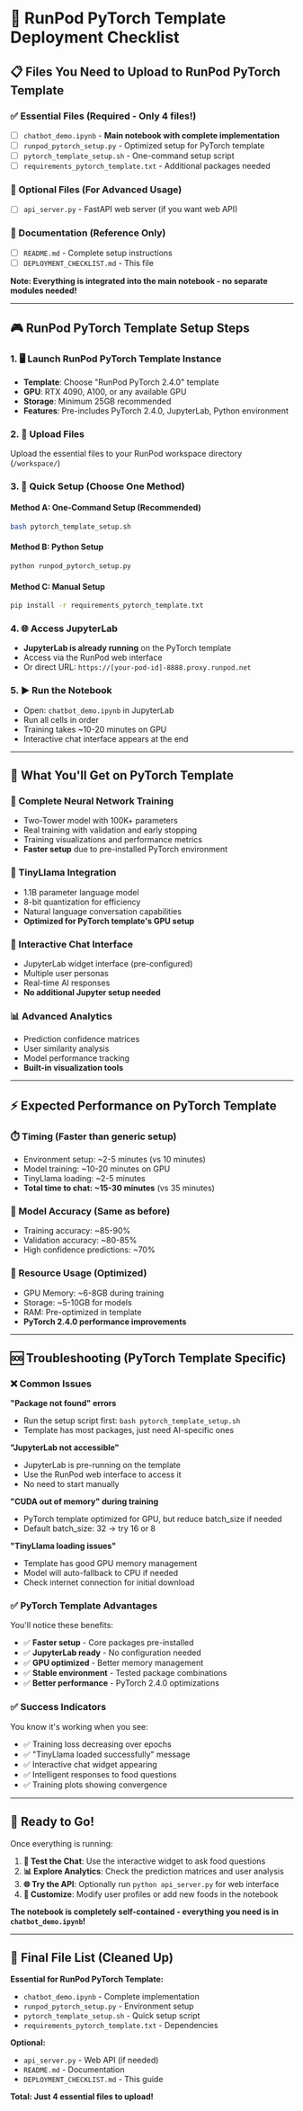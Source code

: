 # 🚀 RunPod PyTorch Template Deployment Checklist

## 📋 Files You Need to Upload to RunPod PyTorch Template

### ✅ Essential Files (Required - Only 4 files!)
- [ ] `chatbot_demo.ipynb` - **Main notebook with complete implementation**
- [ ] `runpod_pytorch_setup.py` - Optimized setup for PyTorch template
- [ ] `pytorch_template_setup.sh` - One-command setup script
- [ ] `requirements_pytorch_template.txt` - Additional packages needed

### 🔧 Optional Files (For Advanced Usage)
- [ ] `api_server.py` - FastAPI web server (if you want web API)

### 📝 Documentation (Reference Only)
- [ ] `README.md` - Complete setup instructions
- [ ] `DEPLOYMENT_CHECKLIST.md` - This file

**Note: Everything is integrated into the main notebook - no separate modules needed!**

---

## 🎮 RunPod PyTorch Template Setup Steps

### 1. 🖥️ Launch RunPod PyTorch Template Instance
- **Template**: Choose "RunPod PyTorch 2.4.0" template
- **GPU**: RTX 4090, A100, or any available GPU
- **Storage**: Minimum 25GB recommended
- **Features**: Pre-includes PyTorch 2.4.0, JupyterLab, Python environment

### 2. 📁 Upload Files
Upload the essential files to your RunPod workspace directory (`/workspace/`)

### 3. 🚀 Quick Setup (Choose One Method)

#### Method A: One-Command Setup (Recommended)
```bash
bash pytorch_template_setup.sh
```

#### Method B: Python Setup
```bash
python runpod_pytorch_setup.py
```

#### Method C: Manual Setup
```bash
pip install -r requirements_pytorch_template.txt
```

### 4. 🌐 Access JupyterLab
- **JupyterLab is already running** on the PyTorch template
- Access via the RunPod web interface
- Or direct URL: `https://[your-pod-id]-8888.proxy.runpod.net`

### 5. ▶️ Run the Notebook
- Open: `chatbot_demo.ipynb` in JupyterLab
- Run all cells in order
- Training takes ~10-20 minutes on GPU
- Interactive chat interface appears at the end

---

## 🎯 What You'll Get on PyTorch Template

### 🧠 Complete Neural Network Training
- Two-Tower model with 100K+ parameters
- Real training with validation and early stopping
- Training visualizations and performance metrics
- **Faster setup** due to pre-installed PyTorch environment

### 🤖 TinyLlama Integration
- 1.1B parameter language model
- 8-bit quantization for efficiency
- Natural language conversation capabilities
- **Optimized for PyTorch template's GPU setup**

### 💬 Interactive Chat Interface
- JupyterLab widget interface (pre-configured)
- Multiple user personas
- Real-time AI responses
- **No additional Jupyter setup needed**

### 📊 Advanced Analytics
- Prediction confidence matrices
- User similarity analysis  
- Model performance tracking
- **Built-in visualization tools**

---

## ⚡ Expected Performance on PyTorch Template

### ⏱️ Timing (Faster than generic setup)
- Environment setup: ~2-5 minutes (vs 10 minutes)
- Model training: ~10-20 minutes on GPU
- TinyLlama loading: ~2-5 minutes
- **Total time to chat: ~15-30 minutes** (vs 35 minutes)

### 🎯 Model Accuracy (Same as before)
- Training accuracy: ~85-90%
- Validation accuracy: ~80-85%
- High confidence predictions: ~70%

### 💾 Resource Usage (Optimized)
- GPU Memory: ~6-8GB during training
- Storage: ~5-10GB for models
- RAM: Pre-optimized in template
- **PyTorch 2.4.0 performance improvements**

---

## 🆘 Troubleshooting (PyTorch Template Specific)

### ❌ Common Issues

**"Package not found" errors**
- Run the setup script first: `bash pytorch_template_setup.sh`
- Template has most packages, just need AI-specific ones

**"JupyterLab not accessible"**
- JupyterLab is pre-running on the template
- Use the RunPod web interface to access it
- No need to start manually

**"CUDA out of memory" during training**
- PyTorch template optimized for GPU, but reduce batch_size if needed
- Default batch_size: 32 → try 16 or 8

**"TinyLlama loading issues"**
- Template has good GPU memory management
- Model will auto-fallback to CPU if needed
- Check internet connection for initial download

### ✅ PyTorch Template Advantages

You'll notice these benefits:
- ✅ **Faster setup** - Core packages pre-installed
- ✅ **JupyterLab ready** - No configuration needed  
- ✅ **GPU optimized** - Better memory management
- ✅ **Stable environment** - Tested package combinations
- ✅ **Better performance** - PyTorch 2.4.0 optimizations

### ✅ Success Indicators

You know it's working when you see:
- ✅ Training loss decreasing over epochs
- ✅ "TinyLlama loaded successfully" message
- ✅ Interactive chat widget appearing
- ✅ Intelligent responses to food questions
- ✅ Training plots showing convergence

---

## 🎉 Ready to Go!

Once everything is running:

1. **💬 Test the Chat**: Use the interactive widget to ask food questions
2. **📊 Explore Analytics**: Check the prediction matrices and user analysis  
3. **🌐 Try the API**: Optionally run `python api_server.py` for web interface
4. **🔧 Customize**: Modify user profiles or add new foods in the notebook

**The notebook is completely self-contained - everything you need is in `chatbot_demo.ipynb`!**

---

## 📁 Final File List (Cleaned Up)

**Essential for RunPod PyTorch Template:**
- `chatbot_demo.ipynb` - Complete implementation
- `runpod_pytorch_setup.py` - Environment setup  
- `pytorch_template_setup.sh` - Quick setup script
- `requirements_pytorch_template.txt` - Dependencies

**Optional:**
- `api_server.py` - Web API (if needed)
- `README.md` - Documentation
- `DEPLOYMENT_CHECKLIST.md` - This guide

**Total: Just 4 essential files to upload!**
